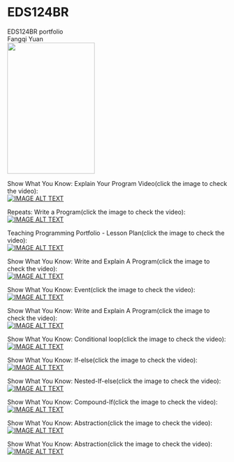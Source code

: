 # EDS124BR
EDS124BR portfolio  
Fangqi Yuan  
<img src="la+.jpg" width="200" height="300">  

Show What You Know: Explain Your Program Video(click the image to check the video):   
[![IMAGE ALT TEXT](/image/start.png)](https://youtu.be/r1KgyL_vHaY)    

Repeats: Write a Program(click the image to check the video):   
[![IMAGE ALT TEXT](/image/repeat.png)](https://youtu.be/rOnDDMkzTtE)    

Teaching Programming Portfolio - Lesson Plan(click the image to check the video):   
[![IMAGE ALT TEXT](/image/quest.png)](https://youtu.be/A8fXWROwCmk)    

Show What You Know: Write and Explain A Program(click the image to check the video):   
[![IMAGE ALT TEXT](/image/octagon.png)](https://youtu.be/noHJImZ3iAg)    

Show What You Know: Event(click the image to check the video):   
[![IMAGE ALT TEXT](/image/Monkey.png)](https://youtu.be/QvxqEixKQSg)    

Show What You Know: Write and Explain A Program(click the image to check the video):   
[![IMAGE ALT TEXT](/image/variable.png)](https://youtu.be/WGQijL8OR6c)    

Show What You Know: Conditional loop(click the image to check the video):   
[![IMAGE ALT TEXT](/image/conditional.png)](https://youtu.be/m0K2JYRp9jI)    

Show What You Know: If-else(click the image to check the video):   
[![IMAGE ALT TEXT](/image/if.png)](https://youtu.be/pchjVs_byhM)    

Show What You Know: Nested-If-else(click the image to check the video):   
[![IMAGE ALT TEXT](/image/nestif.png)](https://youtu.be/SRK6JPiRfyU)  

Show What You Know: Compound-If(click the image to check the video):   
[![IMAGE ALT TEXT](/image/comif.png)](https://youtu.be/BmtM67fd330)  

Show What You Know: Abstraction(click the image to check the video):   
[![IMAGE ALT TEXT](/image/abs.png)](https://youtu.be/zuHcoW0MbCw)  

Show What You Know: Abstraction(click the image to check the video):   
[![IMAGE ALT TEXT](/image/list.png)]()  
